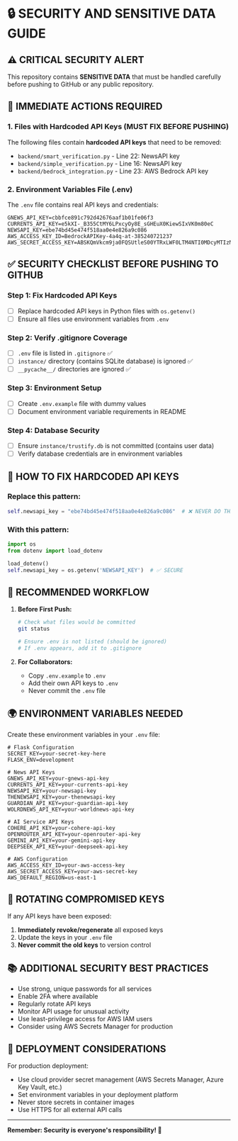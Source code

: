 # 🔒 SECURITY AND SENSITIVE DATA GUIDE

## ⚠️ CRITICAL SECURITY ALERT

This repository contains **SENSITIVE DATA** that must be handled carefully before pushing to GitHub or any public repository.

## 🚨 IMMEDIATE ACTIONS REQUIRED

### 1. Files with Hardcoded API Keys (MUST FIX BEFORE PUSHING)

The following files contain **hardcoded API keys** that need to be removed:

- `backend/smart_verification.py` - Line 22: NewsAPI key
- `backend/simple_verification.py` - Line 16: NewsAPI key
- `backend/bedrock_integration.py` - Line 23: AWS Bedrock API key

### 2. Environment Variables File (.env)

The `.env` file contains real API keys and credentials:

```
GNEWS_API_KEY=cbbfce891c792d42676aaf1b01fe06f3
CURRENTS_API_KEY=e5kXI-_B355CtMY6LPxcyOy8E_sGHEuX0KiewSIxVK0m80eC
NEWSAPI_KEY=ebe74bd45e474f518aa0e4e826a9c086
AWS_ACCESS_KEY_ID=BedrockAPIKey-4a4q-at-385240721237
AWS_SECRET_ACCESS_KEY=ABSKQmVkcm9ja0FQSUtleS00YTRxLWF0LTM4NTI0MDcyMTIzNzo3Y0VQRERLM2JlZnI0d1lrQ1FwdVMxUHV4Q1FEVkcwcjI4Sm8yQzBMQVE1V2R1OWYvRjRlK0dVM3lyUT0=
```

## ✅ SECURITY CHECKLIST BEFORE PUSHING TO GITHUB

### Step 1: Fix Hardcoded API Keys

- [ ] Replace hardcoded API keys in Python files with `os.getenv()`
- [ ] Ensure all files use environment variables from `.env`

### Step 2: Verify .gitignore Coverage

- [ ] `.env` file is listed in `.gitignore` ✅
- [ ] `instance/` directory (contains SQLite database) is ignored ✅
- [ ] `__pycache__/` directories are ignored ✅

### Step 3: Environment Setup

- [ ] Create `.env.example` file with dummy values
- [ ] Document environment variable requirements in README

### Step 4: Database Security

- [ ] Ensure `instance/trustify.db` is not committed (contains user data)
- [ ] Verify database credentials are in environment variables

## 🔧 HOW TO FIX HARDCODED API KEYS

### Replace this pattern:

```python
self.newsapi_key = "ebe74bd45e474f518aa0e4e826a9c086"  # ❌ NEVER DO THIS
```

### With this pattern:

```python
import os
from dotenv import load_dotenv

load_dotenv()
self.newsapi_key = os.getenv('NEWSAPI_KEY')  # ✅ SECURE
```

## 📝 RECOMMENDED WORKFLOW

1. **Before First Push:**

   ```bash
   # Check what files would be committed
   git status

   # Ensure .env is not listed (should be ignored)
   # If .env appears, add it to .gitignore
   ```

2. **For Collaborators:**
   - Copy `.env.example` to `.env`
   - Add their own API keys to `.env`
   - Never commit the `.env` file

## 🌍 ENVIRONMENT VARIABLES NEEDED

Create these environment variables in your `.env` file:

```env
# Flask Configuration
SECRET_KEY=your-secret-key-here
FLASK_ENV=development

# News API Keys
GNEWS_API_KEY=your-gnews-api-key
CURRENTS_API_KEY=your-currents-api-key
NEWSAPI_KEY=your-newsapi-key
THENEWSAPI_KEY=your-thenewsapi-key
GUARDIAN_API_KEY=your-guardian-api-key
WOLRDNEWS_API_KEY=your-worldnews-api-key

# AI Service API Keys
COHERE_API_KEY=your-cohere-api-key
OPENROUTER_API_KEY=your-openrouter-api-key
GEMINI_API_KEY=your-gemini-api-key
DEEPSEEK_API_KEY=your-deepseek-api-key

# AWS Configuration
AWS_ACCESS_KEY_ID=your-aws-access-key
AWS_SECRET_ACCESS_KEY=your-aws-secret-key
AWS_DEFAULT_REGION=us-east-1
```

## 🔄 ROTATING COMPROMISED KEYS

If any API keys have been exposed:

1. **Immediately revoke/regenerate** all exposed keys
2. Update the keys in your `.env` file
3. **Never commit the old keys** to version control

## 📚 ADDITIONAL SECURITY BEST PRACTICES

- Use strong, unique passwords for all services
- Enable 2FA where available
- Regularly rotate API keys
- Monitor API usage for unusual activity
- Use least-privilege access for AWS IAM users
- Consider using AWS Secrets Manager for production

## 🚀 DEPLOYMENT CONSIDERATIONS

For production deployment:

- Use cloud provider secret management (AWS Secrets Manager, Azure Key Vault, etc.)
- Set environment variables in your deployment platform
- Never store secrets in container images
- Use HTTPS for all external API calls

---

**Remember: Security is everyone's responsibility! 🔐**
